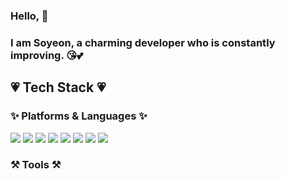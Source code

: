 



### Hello, 👋
###       I am Soyeon, a charming developer who is constantly improving. 😘💕

<!--
**yeoneeeeeee/yeoneeeeeee** is a ✨ _special_ ✨ repository because its `README.md` (this file) appears on your GitHub profile.

Here are some ideas to get you started:

- 🔭 I’m currently working on ...
- 🌱 I’m currently learning ...
- 👯 I’m looking to collaborate on ...
- 🤔 I’m looking for help with ...
- 💬 Ask me about ...
- 📫 How to reach me: ...
- 😄 Pronouns: ...
- ⚡ Fun fact: ...
-->

## 💗 Tech Stack 💗
### ✨ Platforms & Languages ✨
<img src="https://img.shields.io/badge/Eclipse IDE-2C2255?style=flat&logo=Eclipse IDE&logoColor=white"/>
<img src="https://img.shields.io/badge/html5-E34F26?style=flat&logo=HTML5&logoColor=white"/>
<img src="https://img.shields.io/badge/css3-1572B6?style=flat&logo=CSS3&logoColor=white"/>
 <img src="https://img.shields.io/badge/javascript-F7DF1E?style=flat&logo=Javascript&logoColor=white"/>
<img src="https://img.shields.io/badge/jquery-0769AD?style=flat&logo=Jquery&logoColor=white"/>
<img src="https://img.shields.io/badge/oracle-F80000?style=flat&logo=Oracle&logoColor=white"/>
<img src="https://img.shields.io/badge/spring-6DB33F?style=flat&logo=Spring&logoColor=white"/>
<img src="https://img.shields.io/badge/springboot-6DB33F?style=flat&logo=SpringBoot&logoColor=white"/>


### ⚒️ Tools ⚒️

